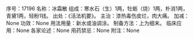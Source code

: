 序号：17196
名称：冰霜散
组成：寒水石（生）1两，牡蛎（烧）1两，朴消1两，青黛1两，轻粉1钱。
出处：《活法机要》。
主治：漆热毒伤皮烂，肉大痛。
加减：None
功效：None
用法用量：新水或油调涂。
制备方法：上为细末。
临床应用：None
各家论述：None
用药禁忌：None
附注：None
